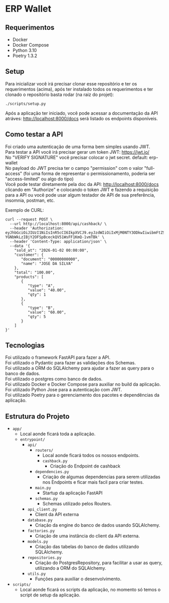 # ERP Wallet

## Requerimentos

- Docker
- Docker Compose
- Python 3.10
- Poetry 1.3.2

## Setup
Para inicializar você irá precisar clonar esse repositório e ter os requerimentos (acima), após ter instalado todos os requerimentos e ter clonado o repositório basta rodar (na raiz do projet):

```
./scripts/setup.py
```
Após a aplicação ter iniciado, você pode acessar a documentação da API atráves: <http://localhost:8000/docs> será listado os endpoints disponíveis.

## Como testar a  API
Foi criado uma autenticação de uma forma bem simples usando JWT. <br>
Para testar a API você irá precisar gerar um token JWT: <https://jwt.io/> <br>
No "VERIFY SIGNATURE" você precisar colocar o jwt secret. default: erp-wallet <br>
No payload do JWT precisa ter o campo "permission" com o valor "full-access" (foi uma forma de representar o permissionamento, poderia ser "access-limited" ou algo do tipo) <br>
Você pode testar diretamente pela doc da API: <http://localhost:8000/docs> clicando em "Authorize" e colocando o token JWT e fazendo a requisição para a API ou você pode usar algum testador de API de sua preferência, insomnia, postman, etc. <br>

Exemplo de CURL:
```
curl --request POST \
  --url http://localhost:8000/api/cashback/ \
  --header 'Authorization: eyJhbGciOiJIUzI1NiIsInR5cCI6IkpXVCJ9.eyJzdWIiOiIxMjM0NTY3ODkwIiwibmFtZSI6IkpvaG4gRG9lIiwicGVybWlzc2lvbiI6ImZ1bGwtYWNjZXNzIn0.p-YGNbWkLzIBjY2OFSpBceckQV51WsFF1KmQ-1vmTBk' \
  --header 'Content-Type: application/json' \
  --data '{
    "sold_at": "2026-01-02 00:00:00",
    "customer": {
       "document": "00000000000",
       "name": "JOSE DA SILVA"
    },
    "total": "100.00",
    "products": [
       {
          "type": "A",
          "value": "40.00",
          "qty": 1
       },
       {
          "type": "B",
          "value": "60.00",
          "qty": 5
       }
    ]
}'
```

## Tecnologias
Foi utilizado o framework FastAPI para fazer a API. <br>
Foi utilizado o Pydantic para fazer as validações dos Schemas. <br>
Foi utilizado a ORM do SQLAlchemy para ajudar a fazer as query para o banco de dados. <br>
Foi utilizado o postgres como banco de dados. <br>
Foi utilizado Docker e Docker Compose para auxiliar no build da aplicação. <br>
Foi utilizado Python Jose para a autenticação com JWT. <br>
Foi utilizado Poetry para o gerenciamento dos pacotes e dependências da aplicação. <br>


## Estrutura do Projeto
- `app/`
  - Local aonde ficará toda a aplicação.
  - `entrypoint/`
    - `api/`
      - `routers/`
        - Local aonde ficará todos os nossos endpoints.
        - `cashback.py`
          - Criação do Endpoint de cashback
      - `dependencies.py`
        - Criação de algumas dependencias para serem utilizadas nos Endpoints e ficar mais facil para criar testes.
      - `main.py`
        - Startup da aplicação FastAPI
      - `schemas.py`
        - Schemas utilizado pelos Routers.
    - `api_client.py`
      - Client da API externa
    - `database.py`
      - Criação da engine do banco de dados usando SQLAlchemy.
    - `factories.py`
      - Criação de uma instância do client da API externa.
    - `models.py`
      - Criação das tabelas do banco de dados utilizando SQLAlchemy.
    - `repositories.py`
      - Criação do PostgresRepository, para facilitar a usar as query, utilizando a ORM do SQLAlchemy.
    - `utils.py`
      - Funções para auxiliar o desenvolvimento.
- `scripts/`
  - Local aonde ficará os scripts da aplicação, no momento só temos o script de setup da aplicação.


